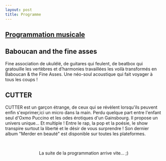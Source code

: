 ```yaml
---
layout: post
title: Programme
---
```


## <U>Programmation musicale</U>

## Baboucan and the fine asses
Fine association de ukulélé, de guitares qui feulent, de beatbox qui gratouille les vertèbres et d’harmonies travaillées les voilà transformés en Baboucan & the Fine Asses. Une néo-soul acoustique qui fait voyager à tous les coups !

## CUTTER
CUTTER est un garçon étrange, de ceux qui se révèlent lorsqu'ils peuvent enfin s'exprimer,ici un micro dans la main. Perdu quelque part entre l'enfant seul d'Oxmo Puccino et les odes érotiques d'un Gainsbourg. Il propose un univers unique... Et multiple ! Entre le rap, la pop et la poésie, le show transpire surtout la liberté et le désir de vous surprendre ! 
Son dernier album "Merder en beauté" est disponible sur toutes les plateformes.



<br><CENTER>La suite de la programmation arrive vite... ;)

